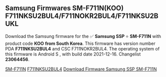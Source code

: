 <h2>Samsung Firmwares SM-F711N(KOO) F711NKSU2BUL4/F711NOKR2BUL4/F711NKSU2BUKL</h2>
Download the Samsung firmware for the ✅ <strong>Samsung SSP </strong> ⭐ <strong>SM-F711N</strong> with product code <strong>KOO</strong> <strong> from South Korea</strong>. This firmware has version number PDA <strong>F711NKSU2BUL4</strong> and CSC F711NOKR2BUL4. The operating system of this firmware is Android S , with build date 2021-12-16. Changelist <strong>23064456</strong>.


[SM-F711N](https://samfirm.shop/samsung/model/SM-F711N)
[F711NKSU2BUL4](https://samfirm.shop/samsung/pda/F711NKSU2BUL4)
[Download Firmware Samsung SSP SM-F711N](https://samfirm.shop/samsung/firmware/482800)
